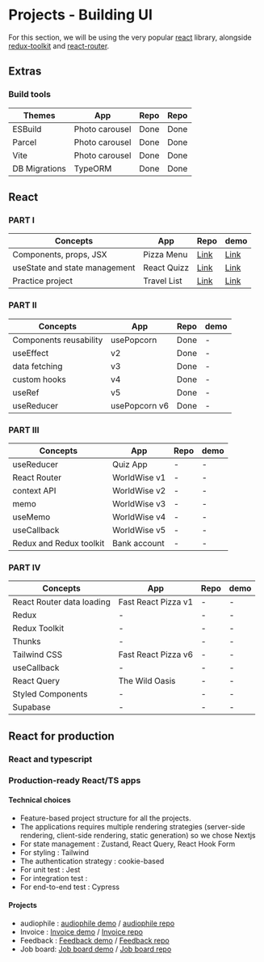 # Projects - Building UI

For this section, we will be using the very popular [react](https://github.com/facebook/react) library, alongside [redux-toolkit](https://github.com/reduxjs/redux-toolkit) and [react-router](https://github.com/ReactTraining/react-router).

## Extras

### Build tools

| Themes        | App            | Repo | Repo |
| ------------- | -------------- | ---- | ---- |
| ESBuild       | Photo carousel | Done | Done |
| Parcel        | Photo carousel | Done | Done |
| Vite          | Photo carousel | Done | Done |
| DB Migrations | TypeORM        | Done | Done |

<!-- | Themes          | App               | Repo | Repo |
| --------------- | ----------------- | ---- | ---- |
| Authentication  | JWT               | Done | Done |
| Authorization   | RBAC (Role based) | Done | Done |
| ORM Integration | TypeORM           | Done | Done |
| DB Migrations   | TypeORM           | Done | Done | -->

## React

### PART I

| Concepts                      | App         | Repo                                                                                       | demo                                                                                       |
| ----------------------------- | ----------- | ------------------------------------------------------------------------------------------ | ------------------------------------------------------------------------------------------ |
| Components, props, JSX        | Pizza Menu  | [Link](https://pizza-menu-props-jsx-components.vercel.app/)                                | [Link](https://github.com/hermkan/react-part-I-projects/tree/main/01-components-props-jsx) |
| useState and state management | React Quizz | [Link](https://github.com/hermkan/react-part-I-projects/tree/main/01-components-props-jsx) | [Link](https://github.com/hermkan/react-part-I-projects/tree/main/01-components-props-jsx) |
| Practice project              | Travel List | [Link](https://github.com/hermkan/react-part-I-projects/tree/main/01-components-props-jsx) | [Link](https://github.com/hermkan/react-part-I-projects/tree/main/01-components-props-jsx) |

### PART II

| Concepts               | App           | Repo | demo |
| ---------------------- | ------------- | ---- | ---- |
| Components reusability | usePopcorn    | Done | -    |
| useEffect              | v2            | Done | -    |
| data fetching          | v3            | Done | -    |
| custom hooks           | v4            | Done | -    |
| useRef                 | v5            | Done | -    |
| useReducer             | usePopcorn v6 | Done | -    |

### PART III

| Concepts                | App          | Repo | demo |
| ----------------------- | ------------ | ---- | ---- |
| useReducer              | Quiz App     | -    | -    |
| React Router            | WorldWise v1 | -    | -    |
| context API             | WorldWise v2 | -    | -    |
| memo                    | WorldWise v3 | -    | -    |
| useMemo                 | WorldWise v4 | -    | -    |
| useCallback             | WorldWise v5 | -    | -    |
| Redux and Redux toolkit | Bank account | -    | -    |

### PART IV

| Concepts                  | App                 | Repo | demo |
| ------------------------- | ------------------- | ---- | ---- |
| React Router data loading | Fast React Pizza v1 | -    | -    |
| Redux                     | -                   | -    | -    |
| Redux Toolkit             | -                   | -    | -    |
| Thunks                    | -                   | -    | -    |
| Tailwind CSS              | Fast React Pizza v6 | -    | -    |
| useCallback               | -                   | -    | -    |
| React Query               | The Wild Oasis      | -    | -    |
| Styled Components         | -                   | -    | -    |
| Supabase                  | -                   | -    | -    |

## React for production

### React and typescript

### Production-ready React/TS apps

#### Technical choices

- Feature-based project structure for all the projects.
- The applications requires multiple rendering strategies (server-side rendering, client-side rendering, static generation) so we chose Nextjs
- For state management : Zustand, React Query, React Hook Form
- For styling : Tailwind
- The authentication strategy : cookie-based
- For unit test : Jest
- For integration test :
- For end-to-end test : Cypress

#### Projects

- audiophile : [audiophile demo](audiophile) / [audiophile repo](repo)
- Invoice : [Invoice demo](jobboard) / [Invoice repo](repo)
- Feedback : [Feedback demo](jobboard) / [Feedback repo](repo)
- Job board: [Job board demo](jobboard) / [Job board repo](repo)
